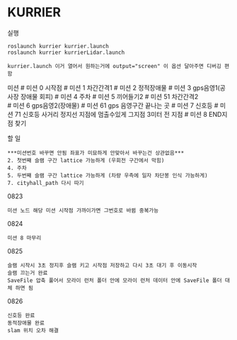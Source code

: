 # KURRIER

실행

    roslaunch kurrier kurrier.launch
    roslaunch kurrier kurrierLidar.launch

    kurrier.launch 이거 열어서 원하는거에 output="screen" 이 옵션 달아주면 디버깅 편함

미션
    # 미션 0 시작점
    # 미션 1 차간간격1
    # 미션 2 정적장애물
    # 미션 3 gps음영1(공사장 장애물 회피)
    # 미션 4 주차
    # 미션 5 끼어들기2
    # 미션 51 차간간격2        
    # 미션 6 gps음영2(장애물)
    # 미션 61 gps 음영구간 끝나는 곳
    # 미션 7 신호등
    # 미션 71 신호등 사거리 정지선 지점에 멈출수있게 그지점 3미터 전 지점
    # 미션 8 END지점 찾기

할 일
    
    ***미션번호 바꾸면 안됨 좌표가 미묘하게 안맞아서 바꾸는건 상관없음***
    2. 첫번째 슬램 구간 lattice 가능하게 (우회전 구간에서 막힘)
    4. 주차
    5. 두번째 슬램 구간 lattice 가능하게 (차량 우측에 일자 차단봉 인식 가능하게)
    7. cityhall_path 다시 따기
    
0823

    미션 노드 해당 미션 시작점 가까이가면 그번호로 바뀜 중복가능

0824

    미션 8 마무리

0825

    슬램 시작시 3초 정지후 슬램 키고 시작점 저장하고 다시 3초 대기 후 이동시작
    슬램 끄는거 완료
    SaveFile 압축 풀어서 모라이 런처 폴더 안에 모라이 런처 데이터 안에 SaveFile 폴더 대체 하면 됨

0826

    신호등 완료
    동적장애물 완료
    slam 위치 오차 해결
